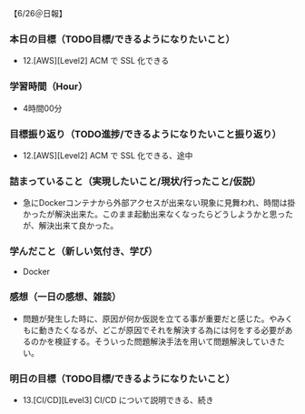 【6/26＠日報】
### 本日の目標（TODO目標/できるようになりたいこと）
- 12.[AWS][Level2] ACM で SSL 化できる
### 学習時間（Hour）
- 4時間00分
### 目標振り返り（TODO進捗/できるようになりたいこと振り返り）
- 12.[AWS][Level2] ACM で SSL 化できる、途中
### 詰まっていること（実現したいこと/現状/行ったこと/仮説）
- 急にDockerコンテナから外部アクセスが出来ない現象に見舞われ、時間は掛かったが解決出来た。このまま起動出来なくなったらどうしようかと思ったが、解決出来て良かった。
### 学んだこと（新しい気付き、学び）
- Docker
### 感想（一日の感想、雑談）
- 問題が発生した時に、原因が何か仮説を立てる事が重要だと感じた。やみくもに動きたくなるが、どこが原因でそれを解決する為には何をする必要があるのかを検証する。そういった問題解決手法を用いて問題解決していきたい。
### 明日の目標（TODO目標/できるようになりたいこと）
- 13.[CI/CD][Level3] CI/CD について説明できる、続き
